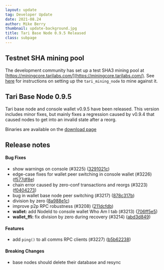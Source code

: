 ```yaml
---
layout: update
tag: Developer Update
date: 2021-08.24
author: Mike Berry
thumbnail: update-background.jpg
title: Tari Base Node 0.9.5 Released
class: subpage
---
```


## Testnet SHA mining pool

The development community has set up a test SHA3 mining pool at [https://miningcore.tarilabs.com/](https://miningcore.tarilabs.com/). See [here](https://github.com/tari-project/tari#tari-sha3-mining) for instructions on setting up the `tari_mining_node` to mine against it.

## Tari Base Node 0.9.5

Tari base node and console wallet v0.9.5 have been released. This version includes minor fixes, but mainly fixes a regression caused by v0.9.4 that caused nodes to get into an invalid state after a reorg.

Binaries are available on the [download page](https://www.tari.com/downloads/)

## Release notes

#### Bug Fixes

- show warnings on console (#3225) ([3291021c](https://github.com/tari-project/tari/commit/3291021c6e63778d4fa14ca6cb10c51681d8a5f5))
- edge-case fixes for wallet peer switching in console wallet (#3226) ([f577df8e](https://github.com/tari-project/tari/commit/f577df8e9b34c6a823cc555b0fecfa2153ddd7e0))
- chain error caused by zero-conf transactions and reorgs (#3223) ([f0404273](https://github.com/tari-project/tari/commit/f04042732a78bf3dc98d1aee7bf5b032e398010c))
- bug in wallet base node peer switching (#3217) ([878c317b](https://github.com/tari-project/tari/commit/878c317be9226da342cef439af2bc0024d1eb77f))
- division by zero ([8a988e1c](https://github.com/tari-project/tari/commit/8a988e1cd5bd4c49660819494949305963d08173))
- improve p2p RPC robustness (#3208) ([211dcfdb](https://github.com/tari-project/tari/commit/211dcfdb70eb774f9f2c3cdd080d6db7a24cb46c))
- **wallet:** add NodeId to console wallet Who Am I tab (#3213) ([706ff5e5](https://github.com/tari-project/tari/commit/706ff5e59185f8088add19ac8654f29cc4ab1145))
- **wallet_ffi:** fix division by zero during recovery (#3214) ([abd3d849](https://github.com/tari-project/tari/commit/abd3d84965651285c72ecbcca1c401f3e54ad28c))

#### Features

- add `ping()` to all comms RPC clients (#3227) ([b5b62238](https://github.com/tari-project/tari/commit/b5b62238cf7512abb38803c426369ebbcc8fe540))

#### Breaking Changes

- base nodes should delete their database and resync

